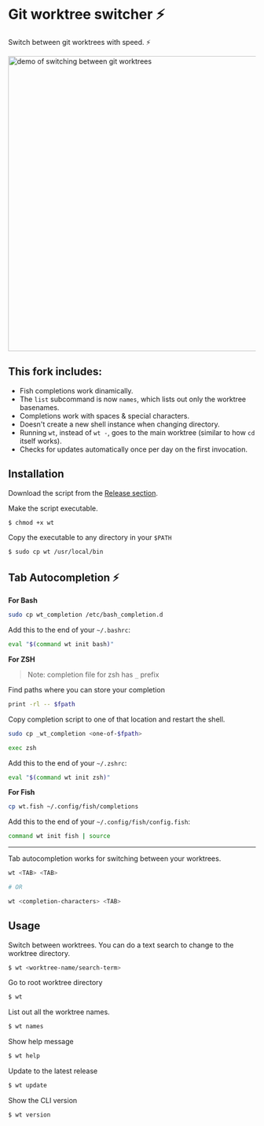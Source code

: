 # Git worktree switcher :zap:
Switch between git worktrees with speed. :zap:

<img src = "https://i.imgur.com/nPdneDT.gif" width="600" alt="demo of switching between git worktrees" />

## This fork includes:

- Fish completions work dinamically.
- The `list` subcommand is now `names`, which lists out only the worktree basenames.
- Completions work with spaces & special characters.
- Doesn't create a new shell instance when changing directory.
- Running `wt`, instead of `wt -`, goes to the main worktree (similar to how `cd` itself works).
- Checks for updates automatically once per day on the first invocation.

## Installation
Download the script from the [Release section](https://github.com/mateusauler/git-worktree-switcher/releases).

Make the script executable.

```bash
$ chmod +x wt
```

Copy the executable to any directory in your `$PATH`

```bash
$ sudo cp wt /usr/local/bin
```

## Tab Autocompletion :zap:

**For Bash**
```bash
sudo cp wt_completion /etc/bash_completion.d
```

Add this to the end of your `~/.bashrc`:
```bash
eval "$(command wt init bash)"
```

**For ZSH**
> Note: completion file for zsh has `_` prefix


Find paths where you can store your completion
```bash
print -rl -- $fpath
```

Copy completion script to one of that location and restart the shell.

```bash
sudo cp _wt_completion <one-of-$fpath>

exec zsh
```

Add this to the end of your `~/.zshrc`:
```bash
eval "$(command wt init zsh)"
```

**For Fish**
```bash
cp wt.fish ~/.config/fish/completions
```

Add this to the end of your `~/.config/fish/config.fish`:
```bash
command wt init fish | source
```

---
Tab autocompletion works for switching between your worktrees.
```bash
wt <TAB> <TAB>

# OR

wt <completion-characters> <TAB>
```

## Usage
Switch between worktrees.
You can do a text search to change to the worktree directory.

```bash
$ wt <worktree-name/search-term>
```

Go to root worktree directory

```bash
$ wt
```

List out all the worktree names.

```bash
$ wt names
```

Show help message

```bash
$ wt help
```

Update to the latest release

```bash
$ wt update
```

Show the CLI version

```bash
$ wt version
```
